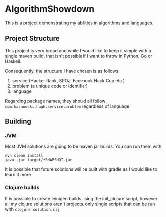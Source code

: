 # AlgorithmShowdown
This is a project demonstrating my abilities in algorithms and languages.

## Project Structure

This project is very broad and while I would like to keep it simple with a single maven build, that isn't possible if I want to throw in Python, Go or Haskell.

Consequently, the structure I have chosen is as follows:

1. service (Hacker Rank, SPOJ, Facebook Hack Cup etc.)
1. problem (a unique code or identifier)
1. language

Regarding package names, they should all follow `com.kaznowski.hugh.service.problem` regardless of language

## Building

### JVM

Most JVM solutions are going to be maven jar builds.
You can run them with
```
mvn clean install
java -jar target/*SNAPSHOT.jar
```

It is possible that future solutions will be built with gradle as I would like to learn it more

### Clojure builds
It is possible to create leinigen builds using the init_clojure script, however
all my clojure solutions aren't projects, only single scripts that can be run with `clojure solution.clj`
